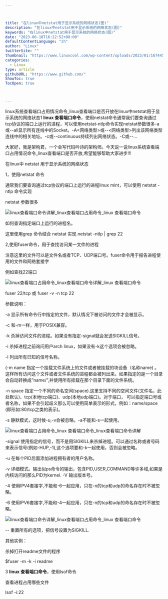```yaml
---



title: "在linux中netstat用于显示系统的网络状态(图)"
description: "在linux中netstat用于显示系统的网络状态(图)"
keywords: "在linux中netstat用于显示系统的网络状态(图)"
date: "2023-06-18T16:22:52+08:00"
defaultContentLanguage: "zh"
author: "Linux"
twitterSite: ""
thumbnail: "https://www.linuxcool.com/wp-content/uploads/2023/01/1674453650887_0.png"
categories:
  - Linux
type: article
githubURL: "https://www.github.com/"
ShowToc: true
TocOpen: true



---
```


linux系统查看端口占用情况命令_linux查看端口是否开放在linux中netstat用于显示系统的网络状态1 **linux 查看端口命令**，使用netstat命令通常我们要查询通过tcp协议的端口上运行的进程，可以使用netstat-ntlp命令实现netstat参数很多-a或--all显示所有连线中的Socket。-A<网络类型>或--<网络类型>列出该网络类型连线中的相关地址。-c或--continuous持续列出网络状态。-C或--…

大家好，我是架构君，一个会写代码吟诗的架构师。今天说一说linux系统查看端口占用情况命令_linux查看端口是否开放,希望能够帮助大家进步!!!

在linux中 netstat 用于显示系统的网络状态

1，使用netstat 命令

通常我们要查询通过tcp协议的端口上运行的进程linux mint，可以使用 netstat -ntlp 命令实现

netstat 参数很多

![linux查看端口命令详解_linux查看端口占用命令_linux 查看端口命令](https://www.linuxcool.com/wp-content/uploads/2023/01/1674453650887_0.png)

如何查询指定端口上运行的进程名。

这里使用grep 命令结合 netstat 实现 netstat -ntlp | grep 22

2,使用fuser命令，用于查找访问某一文件的进程

注意这里的文件可以是文件名或者TCP、UDP端口号。fuser命令用于报告进程使用的文件和网络套接字

例如查找22端口

![linux查看端口占用命令_linux查看端口命令详解_linux 查看端口命令](https://www.linuxcool.com/wp-content/uploads/2023/01/1674453650887_1.jpg)

fuser 22/tcp 或 fuser -v -n tcp 22

参数说明：

-a 显示所有命令行中指定的文件，默认情况下被访问的文件才会被显示。

-c 和-m一样，用于POSIX兼容。

-k 杀掉访问文件的进程。如果没有指定-signal就会发送SIGKILL信号。

-i 杀掉进程之前询问用户arch linux，如果没有-k这个选项会被忽略。

-l 列出所有已知的信号名称。

(-m name 指定一个挂载文件系统上的文件或者被挂载的块设备（名称name) 。这样所有访问这个文件或者文件系统的进程都会被列出来。如果指定的是一个目录会自动转换成”name/”,并使用所有挂载在那个目录下面的文件系统。

-n space 指定一个不同的命名空间(space).这里支持不同的空间文件(文件名，此处默认)、tcp(本地tcp端口)、udp(本地udp端口)。对于端口， 可以指定端口号或者名称，如果不会引起歧义那么可以使用简单表示的形式，例如：name/space (即形如:80/tcp之类的表示)。

-s 静默模式，这时候-u,-v会被忽略。-a不能和-s一起使用。

![linux查看端口占用命令_linux 查看端口命令_linux查看端口命令详解](https://www.linuxcool.com/wp-content/uploads/2023/01/1674453650887_2.png)

-signal 使用指定的信号，而不是用SIGKILL来杀掉进程。可以通过名称或者号码来表示信号(例如-HUP,-1),这个选项要和-k一起使用，否则会被忽略。

-u 在每个PID后面添加进程拥有者的用户名称。

-v 详细模式。输出似ps命令的输出，包含PID,USER,COMMAND等许多域,如果是内核访问的那么PID为kernel. -V 输出版本号。

-4 使用IPV4套接字,不能和-6一起应用，只在-n的tcp和udp的命名存在时不被忽略。

-6 使用IPV6套接字,不能和-4一起应用，只在-n的tcp和udp的命名存在时不被忽略。

![linux查看端口命令详解_linux查看端口占用命令_linux 查看端口命令](https://www.linuxcool.com/wp-content/uploads/2023/01/1674453650887_3.png)

-- 重置所有的选项，把信号设置为SIGKILL.

其他实例：

杀掉打开readme文件的程序

$fuser -m -k -i readme

3 **linux 查看端口命令**，使用lsof命令

查看进程占用哪些文件

lsof -i:22